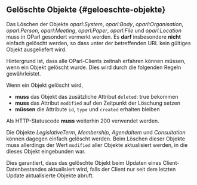 ## Gelöschte Objekte {#geloeschte-objekte}

Das Löschen der Objekte *oparl:System*, *oparl:Body*, *oparl:Organisation*, *oparl:Person*, *oparl:Meeting*, *oparl:Paper*, *oparl:File* und *oparl:Location* muss in OParl gesondert vermerkt werden. Es **darf** insbesondere **nicht** einfach gelöscht werden, so dass unter der betreffenden URL kein gültiges Objekt ausgeliefert wird.

Hintergrund ist, dass alle OParl-Clients zeitnah erfahren können müssen, wenn ein Objekt gelöscht wurde. Dies wird durch die folgenden Regeln gewährleistet.

Wenn ein Objekt gelöscht wird,

* **muss** das Objekt das zusätzliche Attribut `deleted`: true bekommen
* **muss** das Attribut `modified` auf den Zeitpunkt der Löschung setzen
* **müssen** die Attribute `id`, `type` und `created` erhalten bleiben

Als HTTP-Statuscode **muss** weiterhin 200 verwendet werden.

Die Objekte *LegislativeTerm*, *Membership*, *AgendaItem* und *Consultation* können dagegen einfach gelöscht werden. Beim Löschen dieser Objekte muss allerdings der Wert `modified` aller Objekte aktualisiert werden, in die dieses Objekt eingebunden war.

Dies garantiert, dass das gelöschte Objekt beim Updaten eines Client-Datenbestandes aktualisiert wird, falls der Client nur seit dem letzten Update aktualisierte Objekte abruft.
